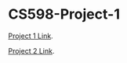 # CS598-Project-1

[Project 1 Link](https://liangfgithub.github.io/F21/F21_Project1.nb.html#What_to_Submit).

[Project 2 Link](https://liangfgithub.github.io/F21/F21_Project2.nb.html).
